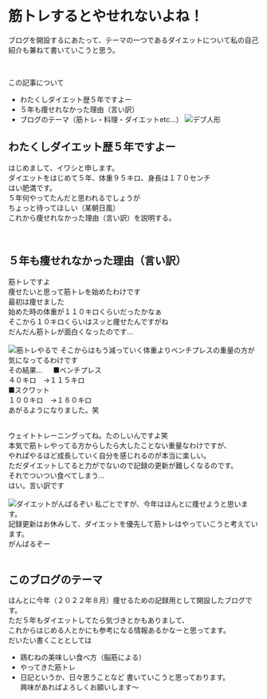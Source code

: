 # 筋トレするとやせれないよね！  
ブログを開設するにあたって、テーマの一つであるダイエットについて私の自己紹介も兼ねて書いていこうと思う。  

&ensp;  

この記事について  
- わたくしダイエット歴５年ですよー
- ５年も痩せれなかった理由（言い訳）
- ブログのテーマ（筋トレ・料理・ダイエットetc...）
![デブ人形](https://100kg-man-diet.com/wp-content/uploads/2022/08/huttocho0811.jpg)
&ensp; 　

## わたくしダイエット歴５年ですよー
はじめまして、イワシと申します。  
ダイエットをはじめて５年、体重９５キロ、身長は１７０センチ  
はい肥満です。  
５年何やってたんだと思われるでしょうが  
ちょっと待ってほしい（某朝日風）  
これから痩せれなかった理由（言い訳）を説明する。  

&ensp;  

## ５年も痩せれなかった理由（言い訳）
筋トレですよ  
痩せたいと思って筋トレを始めたわけです  
最初は痩せました  
始めた時の体重が１１０キロくらいだったかなぁ  
そこから１０キロくらいはスッと痩せたんですがね  
だんだん筋トレが面白くなったのです...  
&ensp;  
![筋トレやるで](https://100kg-man-diet.com/wp-content/uploads/2022/08/kinnniku0811-scaled.jpg)
そこからはもう減っていく体重よりベンチプレスの重量の方が気になってるわけです  
その結果... 　
■ベンチプレス  
４０キロ　->１１５キロ  
■スクワット  
１００キロ　->１８０キロ  
あがるようになりました。笑  
&ensp;  

ウェイトトレーニングってね。たのしいんですよ笑  
本気で筋トレやってる方からしたら大したことない重量なわけですが、  
やればやるほど成長していく自分を感じれるのが本当に楽しい。  
ただダイエットしてると力がでないので記録の更新が難しくなるのです。  
それでついつい食べてしまう...  
はい。言い訳です  
&ensp;  
![ダイエットがんばるぞい](https://100kg-man-diet.com/wp-content/uploads/2022/08/huttcho08111-scaled.jpg)
私ごとですが、今年はほんとに痩せようと思います。  
記録更新はお休みして、ダイエットを優先して筋トレはやっていこうと考えています。  
がんばるぞー  
&ensp;  

## このブログのテーマ  
ほんとに今年（２０２２年８月）痩せるための記録用として開設したブログです。  
ただ５年もダイエットしてたら気づきとかもありまして、  
これからはじめる人とかにも参考になる情報あるかなーと思ってます。  
だいたい書くこととしては  
- 鶏むねの美味しい食べ方（脳筋による）  
- やってきた筋トレ
- 日記というか、日々思うことなど
書いていこうと思っております。  
興味があればよろしくお願いします〜  
